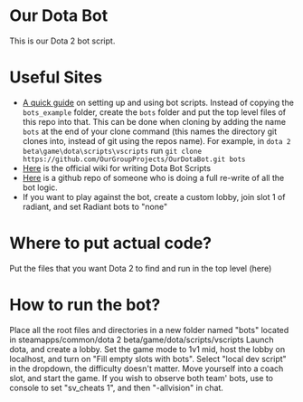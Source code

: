 # Our Dota Bot
This is our Dota 2 bot script.

# Useful Sites
 - [A quick guide](http://ruoyusun.com/2017/01/08/dota2-ai-quickstart.html)
  on setting up and using bot scripts. Instead of copying the `bots_example` folder, create the `bots` folder and put the top level files of this repo into that. This can be done when cloning by adding the name `bots` at the end of your clone command (this names the directory git clones into, instead of git using the repos name). For example, in `dota 2 beta\game\dota\scripts\vscripts` run `git clone https://github.com/OurGroupProjects/OurDotaBot.git bots`
  - [Here](https://developer.valvesoftware.com/wiki/Dota_Bot_Scripting) is the official wiki for writing Dota Bot Scripts
  - [Here](https://github.com/Nostrademous/Dota2-FullOverwrite) is a github repo of someone who is doing a full re-write of all the bot logic.
  - If you want to play against the bot, create a custom lobby, join slot 1 of radiant, and set Radiant bots to "none"

# Where to put actual code?
 Put the files that you want Dota 2 to find and run in the top level (here)

# How to run the bot?
 Place all the root files and directories in a new folder named "bots" located in steamapps/common/dota 2 beta/game/dota/scripts/vscripts
 Launch dota, and create a lobby. Set the game mode to 1v1 mid, host the lobby on localhost, and turn on "Fill empty slots with bots". Select "local dev script" in the dropdown, the difficulty doesn't matter. Move yourself into a coach slot, and start the game. If you wish to observe both team' bots, use to console to set "sv_cheats 1", and then "-allvision" in chat.
